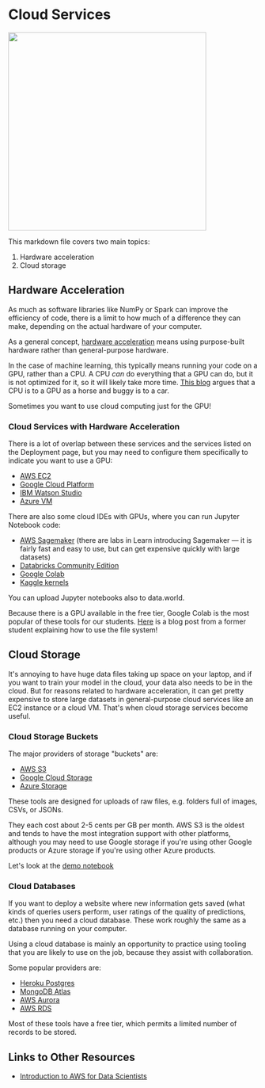 # Cloud Services

<img src="https://nerds.net/wp-content/uploads/2018/02/cloud-computer-reality-750x646.jpg" width="400px">

This markdown file covers two main topics:
1. Hardware acceleration
2. Cloud storage

## Hardware Acceleration

As much as software libraries like NumPy or Spark can improve the efficiency of code, there is a limit to how much of a difference they can make, depending on the actual hardware of your computer.

As a general concept, [hardware acceleration](https://www.omnisci.com/learn/resources/technical-glossary/hardware-acceleration) means using purpose-built hardware rather than general-purpose hardware.

In the case of machine learning, this typically means running your code on a GPU, rather than a CPU.  A CPU _can_ do everything that a GPU can do, but it is not optimized for it, so it will likely take more time.  [This blog](https://towardsdatascience.com/maximize-your-gpu-dollars-a9133f4e546a) argues that a CPU is to a GPU as a horse and buggy is to a car.

Sometimes you want to use cloud computing just for the GPU!

### Cloud Services with Hardware Acceleration

There is a lot of overlap between these services and the services listed on the Deployment page, but you may need to configure them specifically to indicate you want to use a GPU:

 - [AWS EC2](https://aws.amazon.com/blogs/machine-learning/train-deep-learning-models-on-gpus-using-amazon-ec2-spot-instances/)
 - [Google Cloud Platform](https://cloud.google.com/ml-engine/docs/using-gpus)
 - [IBM Watson Studio](https://dataplatform.cloud.ibm.com/docs/content/wsj/analyze-data/ml_dlaas_gpus.html)
 - [Azure VM](https://docs.microsoft.com/en-us/azure/virtual-machines/linux/sizes-gpu)

There are also some cloud IDEs with GPUs, where you can run Jupyter Notebook code:

 - [AWS Sagemaker](https://aws.amazon.com/machine-learning/accelerate-machine-learning-P3/) (there are labs in Learn introducing Sagemaker — it is fairly fast and easy to use, but can get expensive quickly with large datasets)
 - [Databricks Community Edition](https://community.cloud.databricks.com/)
 - [Google Colab](https://towardsdatascience.com/getting-started-with-google-colab-f2fff97f594c)
 - [Kaggle kernels](https://www.kaggle.com/dansbecker/running-kaggle-kernels-with-a-gpu)

You can upload Jupyter notebooks also to data.world.

Because there is a GPU available in the free tier, Google Colab is the most popular of these tools for our students. [Here](https://medium.com/@sam.bbmgmt/integrating-google-drive-colab-with-github-bffaca97eb5b) is a blog post from a former student explaining how to use the file system!

## Cloud Storage

It's annoying to have huge data files taking up space on your laptop, and if you want to train your model in the cloud, your data also needs to be in the cloud.  But for reasons related to hardware acceleration, it can get pretty expensive to store large datasets in general-purpose cloud services like an EC2 instance or a cloud VM.  That's when cloud storage services become useful.

### Cloud Storage Buckets

The major providers of storage "buckets" are:

 - [AWS S3](https://aws.amazon.com/s3/getting-started/)
 - [Google Cloud Storage](https://cloud.google.com/storage/)
 - [Azure Storage](https://docs.microsoft.com/en-us/azure/storage/common/storage-introduction)

These tools are designed for uploads of raw files, e.g. folders full of images, CSVs, or JSONs.

They each cost about 2-5 cents per GB per month.  AWS S3 is the oldest and tends to have the most integration support with other platforms, although you may need to use Google storage if you're using other Google products or Azure storage if you're using other Azure products.

Let's look at the [demo notebook](/s3_buckets.ipynb)

### Cloud Databases

If you want to deploy a website where new information gets saved (what kinds of queries users perform, user ratings of the quality of predictions, etc.) then you need a cloud database.  These work roughly the same as a database running on your computer.

Using a cloud database is mainly an opportunity to practice using tooling that you are likely to use on the job, because they assist with collaboration.

Some popular providers are:

 - [Heroku Postgres](https://www.heroku.com/postgres)
 - [MongoDB Atlas](https://www.mongodb.com/cloud/atlas)
 - [AWS Aurora](https://aws.amazon.com/rds/aurora/)
 - [AWS RDS](https://aws.amazon.com/rds/)

Most of these tools have a free tier, which permits a limited number of records to be stored.

## Links to Other Resources

 - [Introduction to AWS for Data Scientists](https://www.dataquest.io/blog/introduction-to-aws-for-data-scientists/)
